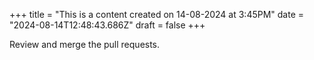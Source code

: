 +++
title = "This is a content created on 14-08-2024 at 3:45PM"
date = "2024-08-14T12:48:43.686Z"
draft = false
+++

  Review and merge the pull requests.
        